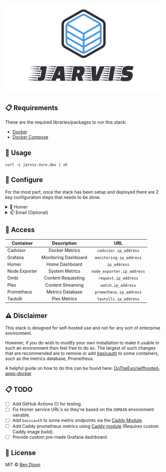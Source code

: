 <div align="center">
    <img src="./.github/assets/logo.png" />
</div>

## 📋 Requirements
These are the required libraries/packages to run this stack:
 - [Docker](https://docker.com)
 - [Docker Compose](https://docs.docker.com/compose/)

## 🚀 Usage
```shell
curl -L jarvis.nuro.dev | sh
```

## 🔧 Configure
For the most part, once the stack has been setup and deployed there are 2 key configuration steps that needs to be done.


<details>
  <summary>🏡 Homer</summary>
  
  The first step is to modify the Homer config file. This can be found under `config/homer/config.yml`.

  In here you can modify your home dashboard with whatever links or customization you like. A number of service links have already been provided, however there is one key configration requirement and that is to modify the URL's set for each service to be the domain of your choice.

</details>

<details>
  <summary>📫 Email (Optional)</summary>
  
  To generate a certificate from Let's Encrypt, an email address is required. As such in the `Caddyfile` a placeholder `email` global variable has been provided but commented out. Uncomment the variable by removing the `#` and entering your email address.

  You can also optionally modify the `acme_ca` URL, which specifies the URL to the ACME CA's directory. However it is recommended to leave this to the default Let's Encrypt production endpoint unless you require the use of the Let's Encrypt [staging or development endpoints](https://letsencrypt.org/docs/staging-environment/).

</details>

## 🔑 Access
| Container	        | Description                | URL                              |
| ------------------|:--------------------------:|:--------------------------------:|
| Cadvisor	        | Docker Metrics             | `cadvisor.ip_address`            |
| Grafana	          | Monitoring Dashboard       | `monitoring.ip_address`          |
| Homer 	          | Home Dashboard             | `ip_address`                     |
| Node Exporter     | System Metrics             | `node_exporter.ip_address`       |
| Ombi		          | Content Requesting         | `request.ip_address`             |
| Plex              | Content Streaming          | `watch.ip_address`               |
| Prometheus        | Metrics Database           | `prometheus.ip_address`          |
| Tautulli          | Plex Metrics               | `tautulli.ip_address`            |

## ⚠️ Disclaimer
This stack is designed for self-hosted use and not for any sort of enterprise environment.

However, if you do wish to modify your own installation to make it usable in such an environment then feel free to do so.
The largest of such changes that are recommended are to remove or add [basicauth](https://caddyserver.com/docs/caddyfile/directives/basicauth) to some containers, such as the metrics database, Prometheus.

A helpful guide on how to do this can be found here: [DoTheEvo/selfhosted-apps-docker](https://github.com/DoTheEvo/selfhosted-apps-docker/tree/master/caddy_v2#basic-authentication)

## 📋 TODO

- [ ] Add GitHub Actions CI for testing.
- [ ] Fix Homer service URL's so they're based on the `DOMAIN` environment vairable.
- [ ] Add `basicauth` to some metric endpoints via the [Caddy Module](https://caddyserver.com/docs/caddyfile/directives/basicauth).
- [ ] Add Caddy prometheus metrics using [Caddy module](https://github.com/hairyhenderson/caddyprom) (Requires custom Caddy image build).
- [ ] Provide custom pre-made Grafana dashboard.

## 📄 License
MIT © [Ben Dixon](https://github.com/nurodev/jarvis/blob/master/LICENSE)
